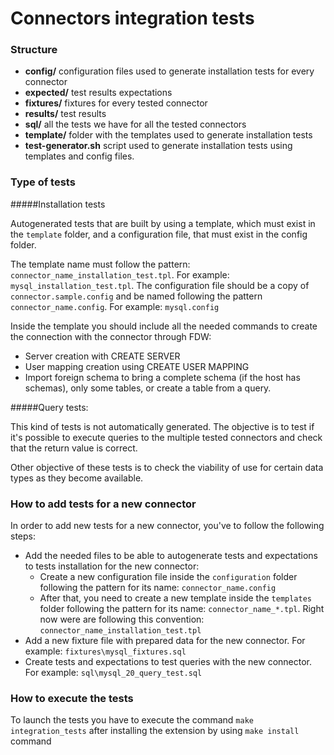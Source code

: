 # Connectors integration tests

### Structure

* **config/** configuration files used to generate installation tests for every connector
* **expected/** test results expectations
* **fixtures/** fixtures for every tested connector
* **results/** test results
* **sql/** all the tests we have for all the tested connectors
* **template/** folder with the templates used to generate installation tests
* **test-generator.sh** script used to generate installation tests using templates and config files.

### Type of tests

#####Installation tests

Autogenerated tests that are built by using a template, which must exist in the `template` folder, and a configuration file, that must exist in the config folder.

The template name must follow the pattern: `connector_name_installation_test.tpl`. For example: `mysql_installation_test.tpl`. The configuration file should be a copy of `connector.sample.config` and be named following the pattern `connector_name.config`. For example: `mysql.config`

Inside the template you should include all the needed commands to create the connection with the connector through FDW:

- Server creation with CREATE SERVER
- User mapping creation using CREATE USER MAPPING
- Import foreign schema to bring a complete schema (if the host has schemas), only some tables, or create a table from a query.

#####Query tests:

This kind of tests is not automatically generated. The objective is to test if it's possible to execute queries to the multiple tested connectors and check that the return value is correct.

Other objective of these tests is to check the viability of use for certain data types as they become available.

### How to add tests for a new connector

In order to add new tests for a new connector, you've to follow the following steps:

- Add the needed files to be able to autogenerate tests and expectations to tests installation for the new connector:
    - Create a new configuration file inside the `configuration` folder following the pattern for its name: `connector_name.config`
    - After that, you need to create a new template inside the `templates` folder following the pattern for its name: `connector_name_*.tpl`. Right now were are following this convention: `connector_name_installation_test.tpl`
- Add a new fixture file with prepared data for the new connector. For example: `fixtures\mysql_fixtures.sql`
- Create tests and expectations to test queries with the new connector. For example: `sql\mysql_20_query_test.sql`

### How to execute the tests

To launch the tests you have to execute the command `make integration_tests` after installing the extension by using `make install` command
